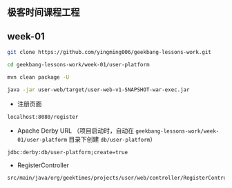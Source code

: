## 极客时间课程工程

## week-01

```bash
git clone https://github.com/yingming006/geekbang-lessons-work.git
```

```bash
cd geekbang-lessons-work/week-01/user-platform
```

```bash
mvn clean package -U
```

```bash
java -jar user-web/target/user-web-v1-SNAPSHOT-war-exec.jar
```

- 注册页面

```
localhost:8080/register
```

- Apache Derby URL （项目启动时，自动在 `geekbang-lessons-work/week-01/user-platform` 目录下创建 `db/user-platform`）

```
jdbc:derby:db/user-platform;create=true
```

- RegisterController

```
src/main/java/org/geektimes/projects/user/web/controller/RegisterController.java
```

